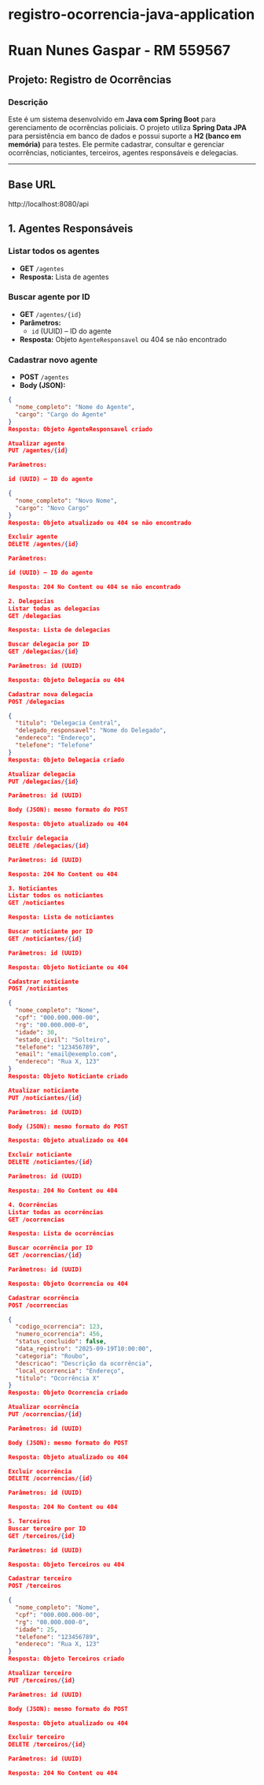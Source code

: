 # registro-ocorrencia-java-application

# Ruan Nunes Gaspar - RM 559567

## Projeto: Registro de Ocorrências

### Descrição
Este é um sistema desenvolvido em **Java com Spring Boot** para gerenciamento de ocorrências policiais. O projeto utiliza **Spring Data JPA** para persistência em banco de dados e possui suporte a **H2 (banco em memória)** para testes. Ele permite cadastrar, consultar e gerenciar ocorrências, noticiantes, terceiros, agentes responsáveis e delegacias.

---

## Base URL
http://localhost:8080/api

## 1. Agentes Responsáveis

### Listar todos os agentes
- **GET** `/agentes`
- **Resposta:** Lista de agentes

### Buscar agente por ID
- **GET** `/agentes/{id}`
- **Parâmetros:**  
  - `id` (UUID) – ID do agente
- **Resposta:** Objeto `AgenteResponsavel` ou 404 se não encontrado

### Cadastrar novo agente
- **POST** `/agentes`
- **Body (JSON):**
```json
{
  "nome_completo": "Nome do Agente",
  "cargo": "Cargo do Agente"
}
Resposta: Objeto AgenteResponsavel criado

Atualizar agente
PUT /agentes/{id}

Parâmetros:

id (UUID) – ID do agente

{
  "nome_completo": "Novo Nome",
  "cargo": "Novo Cargo"
}
Resposta: Objeto atualizado ou 404 se não encontrado

Excluir agente
DELETE /agentes/{id}

Parâmetros:

id (UUID) – ID do agente

Resposta: 204 No Content ou 404 se não encontrado

2. Delegacias
Listar todas as delegacias
GET /delegacias

Resposta: Lista de delegacias

Buscar delegacia por ID
GET /delegacias/{id}

Parâmetros: id (UUID)

Resposta: Objeto Delegacia ou 404

Cadastrar nova delegacia
POST /delegacias

{
  "titulo": "Delegacia Central",
  "delegado_responsavel": "Nome do Delegado",
  "endereco": "Endereço",
  "telefone": "Telefone"
}
Resposta: Objeto Delegacia criado

Atualizar delegacia
PUT /delegacias/{id}

Parâmetros: id (UUID)

Body (JSON): mesmo formato do POST

Resposta: Objeto atualizado ou 404

Excluir delegacia
DELETE /delegacias/{id}

Parâmetros: id (UUID)

Resposta: 204 No Content ou 404

3. Noticiantes
Listar todos os noticiantes
GET /noticiantes

Resposta: Lista de noticiantes

Buscar noticiante por ID
GET /noticiantes/{id}

Parâmetros: id (UUID)

Resposta: Objeto Noticiante ou 404

Cadastrar noticiante
POST /noticiantes

{
  "nome_completo": "Nome",
  "cpf": "000.000.000-00",
  "rg": "00.000.000-0",
  "idade": 30,
  "estado_civil": "Solteiro",
  "telefone": "123456789",
  "email": "email@exemplo.com",
  "endereco": "Rua X, 123"
}
Resposta: Objeto Noticiante criado

Atualizar noticiante
PUT /noticiantes/{id}

Parâmetros: id (UUID)

Body (JSON): mesmo formato do POST

Resposta: Objeto atualizado ou 404

Excluir noticiante
DELETE /noticiantes/{id}

Parâmetros: id (UUID)

Resposta: 204 No Content ou 404

4. Ocorrências
Listar todas as ocorrências
GET /ocorrencias

Resposta: Lista de ocorrências

Buscar ocorrência por ID
GET /ocorrencias/{id}

Parâmetros: id (UUID)

Resposta: Objeto Ocorrencia ou 404

Cadastrar ocorrência
POST /ocorrencias

{
  "codigo_ocorrencia": 123,
  "numero_ocorrencia": 456,
  "status_concluido": false,
  "data_registro": "2025-09-19T10:00:00",
  "categoria": "Roubo",
  "descricao": "Descrição da ocorrência",
  "local_ocorrencia": "Endereço",
  "titulo": "Ocorrência X"
}
Resposta: Objeto Ocorrencia criado

Atualizar ocorrência
PUT /ocorrencias/{id}

Parâmetros: id (UUID)

Body (JSON): mesmo formato do POST

Resposta: Objeto atualizado ou 404

Excluir ocorrência
DELETE /ocorrencias/{id}

Parâmetros: id (UUID)

Resposta: 204 No Content ou 404

5. Terceiros
Buscar terceiro por ID
GET /terceiros/{id}

Parâmetros: id (UUID)

Resposta: Objeto Terceiros ou 404

Cadastrar terceiro
POST /terceiros

{
  "nome_completo": "Nome",
  "cpf": "000.000.000-00",
  "rg": "00.000.000-0",
  "idade": 25,
  "telefone": "123456789",
  "endereco": "Rua X, 123"
}
Resposta: Objeto Terceiros criado

Atualizar terceiro
PUT /terceiros/{id}

Parâmetros: id (UUID)

Body (JSON): mesmo formato do POST

Resposta: Objeto atualizado ou 404

Excluir terceiro
DELETE /terceiros/{id}

Parâmetros: id (UUID)

Resposta: 204 No Content ou 404
